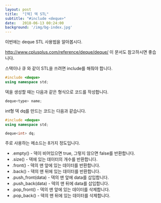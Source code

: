 ```yaml
---
layout: post
title:  "[덱] 덱 STL"
subtitle: "#include <deque>"
date:   2018-06-13 00:24:00
background: '/img/bg-index.jpg'
---
```


이번에는 deque STL 사용법을 알아봅시다.

http://www.cplusplus.com/reference/deque/deque/ 이 문서도 참고하시면 좋습니다.

스택이나 큐 와 같이 STL을 쓰려면 include를 해줘야 합니다.
```cpp
#include <deque>
using namespace std;
```

덱을 생성할 때는 다음과 같은 형식으로 코드를 작성합니다.
```cpp
deque<type> name;
```
int형 덱 dq를 만드는 코드는 다음과 같습니다.
```cpp
#include <deque>
using namespace std;

deque<int> dq;
```

주로 사용하는 메소드는 8가지 정도입니다.
* .empty() - 덱이 비어있으면 true, 그렇지 않으면 false를 반환합니다.
* .size() - 덱에 있는 데이터의 개수를 반환합니다.
* .front() - 덱의 맨 앞에 있는 데이터를 반환합니다.
* .back() - 덱의 맨 뒤에 있는 데이터를 반환합니다.
* .push_front(data) - 덱의 맨 앞에 data를 삽입합니다.
* .push_back(data) - 덱의 맨 뒤에 data를 삽입합니다.
* .pop_front() - 덱의 맨 앞에 있는 데이터를 삭제합니다.
* .pop_back() - 덱의 맨 뒤에 있는 데이터를 삭제합니다.
